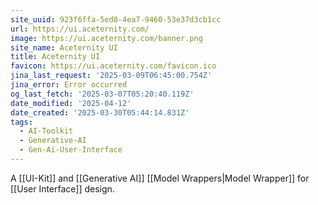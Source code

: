 ```yaml
---
site_uuid: 923f6ffa-5ed8-4ea7-9460-53e37d3cb1cc
url: https://ui.aceternity.com/
image: https://ui.aceternity.com/banner.png
site_name: Aceternity UI
title: Aceternity UI
favicon: https://ui.aceternity.com/favicon.ico
jina_last_request: '2025-03-09T06:45:00.754Z'
jina_error: Error occurred
og_last_fetch: '2025-03-07T05:20:40.119Z'
date_modified: '2025-04-12'
date_created: '2025-03-30T05:44:14.831Z'
tags:
  - AI-Toolkit
  - Generative-AI
  - Gen-Ai-User-Interface
---
```


































































A [[UI-Kit]] and [[Generative AI]] [[Model Wrappers|Model Wrapper]] for [[User Interface]] design.

